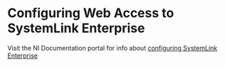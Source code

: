 # Configuring Web Access to SystemLink Enterprise

Visit the NI Documentation portal for info about [configuring SystemLink Enterprise](https://ni-staging.zoominsoftware.io/docs/en-US/bundle/systemlink-enterprise/page/config-systemlink-enterprise.html)
